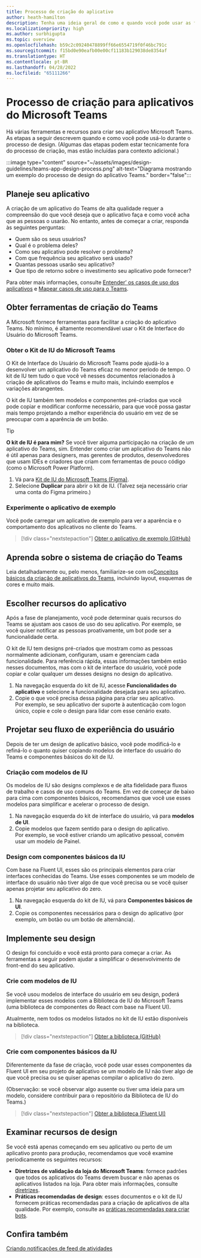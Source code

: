 ```yaml
---
title: Processo de criação do aplicativo
author: heath-hamilton
description: Tenha uma ideia geral de como e quando você pode usar as ferramentas e os recursos da Microsoft para criar um aplicativo eficaz do Microsoft Teams.
ms.localizationpriority: high
ms.author: surbhigupta
ms.topic: overview
ms.openlocfilehash: b59c2c09240478899ff66e6554719f0f46bc791c
ms.sourcegitcommit: f15bd0e90eafb00e00cf11183b129038de8354af
ms.translationtype: HT
ms.contentlocale: pt-BR
ms.lasthandoff: 04/28/2022
ms.locfileid: "65111266"
---
```

# <a name="design-process-for-microsoft-teams-apps"></a>Processo de criação para aplicativos do Microsoft Teams

Há várias ferramentas e recursos para criar seu aplicativo Microsoft Teams. As etapas a seguir descrevem quando e como você pode usá-lo durante o processo de design. (Algumas das etapas podem estar tecnicamente fora do processo de criação, mas estão incluídas para contexto adicional.)

:::image type="content" source="~/assets/images/design-guidelines/teams-app-design-process.png" alt-text="Diagrama mostrando um exemplo do processo de design do aplicativo Teams." border="false":::

## <a name="plan-your-app"></a>Planeje seu aplicativo

A criação de um aplicativo do Teams de alta qualidade requer a compreensão do que você deseja que o aplicativo faça e como você acha que as pessoas o usarão. No entanto, antes de começar a criar, responda às seguintes perguntas:

* Quem são os seus usuários?
* Qual é o problema deles?
* Como seu aplicativo pode resolver o problema?
* Com que frequência seu aplicativo será usado?
* Quantas pessoas usarão seu aplicativo?
* Que tipo de retorno sobre o investimento seu aplicativo pode fornecer?

Para obter mais informações, consulte [Entender’ os casos de uso dos aplicativos](~/concepts/design/understand-use-cases.md) e [Mapear casos de uso para o Teams](~/concepts/design/map-use-cases.md).

## <a name="get-teams-design-tools"></a>Obter ferramentas de criação do Teams

A Microsoft fornece ferramentas para facilitar a criação do aplicativo Teams. No mínimo, é altamente recomendável usar o Kit de Interface do Usuário do Microsoft Teams.

### <a name="get-the-microsoft-teams-ui-kit"></a>Obter o Kit de IU do Microsoft Teams

O Kit de Interface do Usuário do Microsoft Teams pode ajudá-lo a desenvolver um aplicativo do Teams eficaz no menor período de tempo. O kit de IU tem tudo o que você vê nesses documentos relacionados à criação de aplicativos do Teams e muito mais, incluindo exemplos e variações abrangentes.

O kit de IU também tem modelos e componentes pré-criados que você pode copiar e modificar conforme necessário, para que você possa gastar mais tempo projetando a melhor experiência do usuário em vez de se preocupar com a aparência de um botão.

> [!TIP]
> **O kit de IU é para mim?** Se você tiver alguma participação na criação de um aplicativo do Teams, sim. Entender como criar um aplicativo do Teams não é útil apenas para designers, mas gerentes de produtos, desenvolvedores que usam IDEs e criadores que criam com ferramentas de pouco código (como o Microsoft Power Platform).

1. Vá para [Kit de IU do Microsoft Teams (Figma)](https://www.figma.com/community/file/916836509871353159).
1. Selecione **Duplicar** para abrir o kit de IU. (Talvez seja necessário criar uma conta do Figma primeiro.)

### <a name="try-the-sample-app"></a>Experimente o aplicativo de exemplo

Você pode carregar um aplicativo de exemplo para ver a aparência e o comportamento dos aplicativos no cliente do Teams.

> [!div class="nextstepaction"]
> [Obter o aplicativo de exemplo (GitHub)](https://github.com/OfficeDev/Microsoft-Teams-Samples/tree/main/samples/tab-ui-templates/ts)

## <a name="learn-teams-design-system"></a>Aprenda sobre o sistema de criação do Teams

Leia detalhadamente ou, pelo menos, familiarize-se com os[Conceitos básicos da criação de aplicativos do Teams](design-teams-app-fundamentals.md), incluindo layout, esquemas de cores e muito mais.

## <a name="choose-app-capabilities"></a>Escolher recursos do aplicativo

Após a fase de planejamento, você pode determinar quais recursos do Teams se ajustam aos casos de uso do seu aplicativo. Por exemplo, se você quiser notificar as pessoas proativamente, um bot pode ser a funcionalidade certa.

O kit de IU tem designs pré-criados que mostram como as pessoas normalmente adicionam, configuram, usam e gerenciam cada funcionalidade. Para referência rápida, essas informações também estão nesses documentos, mas com o kit de interface do usuário, você pode copiar e colar qualquer um desses designs no design do aplicativo.

1. Na navegação esquerda do kit de IU, acesse **Funcionalidades do aplicativo** e selecione a funcionalidade desejada para seu aplicativo.
1. Copie o que você precisa dessa página para criar seu aplicativo.<br />
   Por exemplo, se seu aplicativo der suporte à autenticação com logon único, copie e cole o design para lidar com esse cenário exato.

## <a name="design-your-ux-flow"></a>Projetar seu fluxo de experiência do usuário

Depois de ter um design de aplicativo básico, você pode modificá-lo e refiná-lo o quanto quiser copiando modelos de interface do usuário do Teams e componentes básicos do kit de IU.

### <a name="design-with-ui-templates"></a>Criação com modelos de IU

Os modelos de IU são designs complexos e de alta fidelidade para fluxos de trabalho e casos de uso comuns do Teams. Em vez de começar de baixo para cima com componentes básicos, recomendamos que você use esses modelos para simplificar e acelerar o processo de design.

1. Na navegação esquerda do kit de interface do usuário, vá para **modelos de UI**.
1. Copie modelos que fazem sentido para o design do aplicativo.<br />
   Por exemplo, se você estiver criando um aplicativo pessoal, convém usar um modelo de Painel.

### <a name="design-with-basic-ui-components"></a>Design com componentes básicos da IU

Com base na Fluent UI, esses são os principais elementos para criar interfaces conhecidas do Teams. Use esses componentes se um modelo de interface do usuário não tiver algo de que você precisa ou se você quiser apenas projetar seu aplicativo do zero.

1. Na navegação esquerda do kit de IU, vá para **Componentes básicos de UI**.
1. Copie os componentes necessários para o design do aplicativo (por exemplo, um botão ou um botão de alternância).

## <a name="implement-your-design"></a>Implemente seu design

O design foi concluído e você está pronto para começar a criar. As ferramentas a seguir podem ajudar a simplificar o desenvolvimento de front-end do seu aplicativo.

### <a name="build-with-ui-templates"></a>Crie com modelos de IU

Se você usou modelos de interface do usuário em seu design, poderá implementar esses modelos com a Biblioteca de IU do Microsoft Teams (uma biblioteca de componentes do React com base na Fluent UI).

Atualmente, nem todos os modelos listados no kit de IU estão disponíveis na biblioteca.

> [!div class="nextstepaction"]
> [Obter a biblioteca (GitHub)](https://github.com/OfficeDev/microsoft-teams-ui-component-library)

### <a name="build-with-basic-ui-components"></a>Crie com componentes básicos da IU

Diferentemente da fase de criação, você pode usar esses componentes da Fluent UI em seu projeto de aplicativo se um modelo de IU não tiver algo de que você precisa ou se quiser apenas compilar o aplicativo do zero. 

(Observação: se você observar algo ausente ou tiver uma ideia para um modelo, considere contribuir para o repositório da Biblioteca de IU do Teams.)

> [!div class="nextstepaction"]
> [Obter a biblioteca (Fluent UI)](https://fluentsite.z22.web.core.windows.net/)

## <a name="review-design-resources"></a>Examinar recursos de design

Se você está apenas começando em seu aplicativo ou perto de um aplicativo pronto para produção, recomendamos que você examine periodicamente os seguintes recursos:

* **Diretrizes de validação da loja do Microsoft Teams**: fornece padrões que todos os aplicativos do Teams devem buscar e não apenas os aplicativos listados na loja. Para obter mais informações, consulte [diretrizes](~/concepts/deploy-and-publish/appsource/prepare/teams-store-validation-guidelines.md).
* **Práticas recomendadas de design**: esses documentos e o kit de IU fornecem práticas recomendadas para a criação de aplicativos de alta qualidade. Por exemplo, consulte as [práticas recomendadas para criar bots](~/bots/design/bots.md#best-practices).

## <a name="see-also"></a>Confira também

[Criando notificações de feed de atividades](~/concepts/design/activity-feed-notifications.md)
